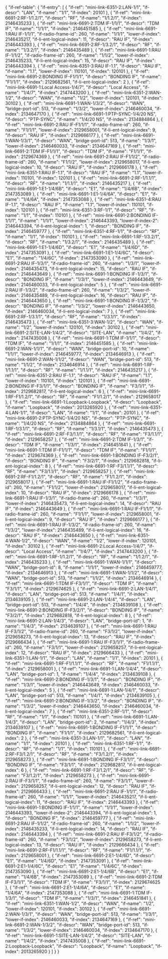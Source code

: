 {
    "if-ref-table": {
        "if-entry": [
            {
                "if-ref": "mini-link-6351-2:LAN-1/1",
                "if-descr": "LAN",
                "if-name": "1/1",
                "if-index": 20101
            },
            {
                "if-ref": "mini-link-6691-2:RF-1/1.2/1",
                "if-descr": "RF",
                "if-name": "1/1.2/1",
                "if-index": 2146435233
            },
            {
                "if-ref": "mini-link-6691-2:TDM IF-1/1/1",
                "if-descr": "TDM IF",
                "if-name": "1/1/1",
                "if-index": 2146451585
            },
            {
                "if-ref": "mini-link-6691-1:RAU IF-1/1/1",
                "if-radio-frame-id": 260,
                "if-name": "1/1/1",
                "lower-if-index": 2146435217,
                "if-li-ent-logical-index": 11,
                "if-descr": "RAU IF",
                "if-index": 2146443393
            },
            {
                "if-ref": "mini-link-6691-2:RF-1/3.2/1",
                "if-descr": "RF",
                "if-name": "1/3.2/1",
                "if-index": 2146435489
            },
            {
                "if-ref": "mini-link-6691-1:RAU IF-1/1/2",
                "if-radio-frame-id": 260,
                "if-name": "1/1/2",
                "lower-if-index": 2146435233,
                "if-li-ent-logical-index": 15,
                "if-descr": "RAU IF",
                "if-index": 2146443394
            },
            {
                "if-ref": "mini-link-6351-3:RAU IF-1.1",
                "if-descr": "RAU IF",
                "if-name": "1.1",
                "lower-if-index": 110101,
                "if-index": 120101
            },
            {
                "if-ref": "mini-link-6691-2:BONDING IF-F1/1/1",
                "if-descr": "BONDING IF",
                "if-name": "F1/1/1",
                "if-index": 2129682561,
                "if-li-ent-logical-index": 2
            },
            {
                "if-ref": "mini-link-6691-1:Local Access-1/4/7",
                "if-descr": "Local Access",
                "if-name": "1/4/7",
                "if-index": 2147443200
            },
            {
                "if-ref": "mini-link-6351-2:WAN-1/2",
                "if-descr": "WAN",
                "if-name": "1/2",
                "lower-if-index": 120101,
                "if-index": 30102
            },
            {
                "if-ref": "mini-link-6691-1:WAN-1/3/2",
                "if-descr": "WAN",
                "bridge-port-id": 513,
                "if-name": "1/3/2",
                "lower-if-index": 2146460034,
                "if-index": 2134647170
            },
            {
                "if-ref": "mini-link-6691-1:PTP-SYNC-1/4/20 NS",
                "if-descr": "PTP-SYNC",
                "if-name": "1/4/20 NS",
                "if-index": 2134884864
            },
            {
                "if-ref": "mini-link-6691-2:RAU IF-F1/1/1",
                "if-radio-frame-id": 260,
                "if-name": "F1/1/1",
                "lower-if-index": 2129658001,
                "if-li-ent-logical-index": 9,
                "if-descr": "RAU IF",
                "if-index": 2129666177
            },
            {
                "if-ref": "mini-link-6691-1:WAN-1/3/1",
                "if-descr": "WAN",
                "bridge-port-id": 513,
                "if-name": "1/3/1",
                "lower-if-index": 2146460033,
                "if-index": 2134647169
            },
            {
                "if-ref": "mini-link-6691-2:TDM IF-F1/1/1",
                "if-descr": "TDM IF",
                "if-name": "F1/1/1",
                "if-index": 2129674369
            },
            {
                "if-ref": "mini-link-6691-2:RAU IF-F1/1/2",
                "if-radio-frame-id": 260,
                "if-name": "F1/1/2",
                "lower-if-index": 2129658017,
                "if-li-ent-logical-index": 10,
                "if-descr": "RAU IF",
                "if-index": 2129666178
            },
            {
                "if-ref": "mini-link-6351-1:RAU IF-1.1",
                "if-descr": "RAU IF",
                "if-name": "1.1",
                "lower-if-index": 110101,
                "if-index": 120101
            },
            {
                "if-ref": "mini-link-6691-2:RF-1/1.1/1",
                "if-descr": "RF",
                "if-name": "1/1.1/1",
                "if-index": 2146435217
            },
            {
                "if-ref": "mini-link-6691-1:E1-1/4/6B",
                "if-descr": "E1",
                "if-name": "1/4/6B",
                "if-index": 2147353089
            },
            {
                "if-ref": "mini-link-6691-1:E1-1/4/6A",
                "if-descr": "E1",
                "if-name": "1/4/6A",
                "if-index": 2147353088
            },
            {
                "if-ref": "mini-link-6351-4:RAU IF-1.1",
                "if-descr": "RAU IF",
                "if-name": "1.1",
                "lower-if-index": 110101,
                "if-index": 120101
            },
            {
                "if-ref": "mini-link-6351-3:RF-1/1",
                "if-descr": "RF",
                "if-name": "1/1",
                "if-index": 110101
            },
            {
                "if-ref": "mini-link-6691-2:BONDING IF-1/1/1",
                "if-name": "1/1/1",
                "lower-if-index": 2146443393,
                "lower-if-index-2": 2146443394,
                "if-li-ent-logical-index": 1,
                "if-descr": "BONDING IF",
                "if-index": 2146459777
            },
            {
                "if-ref": "mini-link-6351-4:RF-1/1",
                "if-descr": "RF",
                "if-name": "1/1",
                "if-index": 110101
            },
            {
                "if-ref": "mini-link-6691-1:RF-1/3.2/1",
                "if-descr": "RF",
                "if-name": "1/3.2/1",
                "if-index": 2146435489
            },
            {
                "if-ref": "mini-link-6691-1:E1-1/4/6D",
                "if-descr": "E1",
                "if-name": "1/4/6D",
                "if-index": 2147353091
            },
            {
                "if-ref": "mini-link-6691-1:E1-1/4/6C",
                "if-descr": "E1",
                "if-name": "1/4/6C",
                "if-index": 2147353090
            },
            {
                "if-ref": "mini-link-6691-2:RAU IF-1/3/1",
                "if-radio-frame-id": 260,
                "if-name": "1/3/1",
                "lower-if-index": 2146435473,
                "if-li-ent-logical-index": 15,
                "if-descr": "RAU IF",
                "if-index": 2146443649
            },
            {
                "if-ref": "mini-link-6691-1:BONDING IF-1/3/1",
                "if-descr": "BONDING IF",
                "if-name": "1/3/1",
                "lower-if-index": 2146443649,
                "if-index": 2146460033,
                "if-li-ent-logical-index": 5
            },
            {
                "if-ref": "mini-link-6691-2:RAU IF-1/3/2",
                "if-radio-frame-id": 260,
                "if-name": "1/3/2",
                "lower-if-index": 2146435489,
                "if-li-ent-logical-index": 16,
                "if-descr": "RAU IF",
                "if-index": 2146443650
            },
            {
                "if-ref": "mini-link-6691-1:BONDING IF-1/3/2",
                "if-descr": "BONDING IF",
                "if-name": "1/3/2",
                "lower-if-index": 2146443650,
                "if-index": 2146460034,
                "if-li-ent-logical-index": 7
            },
            {
                "if-ref": "mini-link-6691-2:RF-1/3.1/1",
                "if-descr": "RF",
                "if-name": "1/3.1/1",
                "if-index": 2146435473
            },
            {
                "if-ref": "mini-link-6351-3:WAN-1/2",
                "if-descr": "WAN",
                "if-name": "1/2",
                "lower-if-index": 120101,
                "if-index": 30102
            },
            {
                "if-ref": "mini-link-6691-2:SITE-LAN-1/4/2",
                "if-descr": "SITE-LAN",
                "if-name": "1/4/2",
                "if-index": 2147435008
            },
            {
                "if-ref": "mini-link-6691-1:TDM IF-1/1/1",
                "if-descr": "TDM IF",
                "if-name": "1/1/1",
                "if-index": 2146451585
            },
            {
                "if-ref": "mini-link-6691-2:WAN-1/1/1",
                "if-descr": "WAN",
                "bridge-port-id": 10,
                "if-name": "1/1/1",
                "lower-if-index": 2146459777,
                "if-index": 2134646913
            },
            {
                "if-ref": "mini-link-6691-2:WAN-1/1/2",
                "if-descr": "WAN",
                "bridge-port-id": 513,
                "if-name": "1/1/2",
                "if-index": 2134646914
            },
            {
                "if-ref": "mini-link-6691-1:RF-1/1.1/1",
                "if-descr": "RF",
                "if-name": "1/1.1/1",
                "if-index": 2146435217
            },
            {
                "if-ref": "mini-link-6351-2:RAU IF-1.1",
                "if-descr": "RAU IF",
                "if-name": "1.1",
                "lower-if-index": 110101,
                "if-index": 120101
            },
            {
                "if-ref": "mini-link-6691-2:BONDING IF-F3/1/1",
                "if-descr": "BONDING IF",
                "if-name": "F3/1/1",
                "if-index": 2129682817,
                "if-li-ent-logical-index": 6
            },
            {
                "if-ref": "mini-link-6691-1:RF-F1/1.2/1",
                "if-descr": "RF",
                "if-name": "F1/1.2/1",
                "if-index": 2129658017
            },
            {
                "if-ref": "mini-link-6691-1:Loopback-Loopback",
                "if-descr": "Loopback",
                "if-name": "Loopback",
                "if-index": 2013265920
            },
            {
                "if-ref": "mini-link-6351-4:LAN-1/1",
                "if-descr": "LAN",
                "if-name": "1/1",
                "if-index": 20101
            },
            {
                "if-ref": "mini-link-6691-2:PTP-SYNC-1/4/20 NS",
                "if-descr": "PTP-SYNC",
                "if-name": "1/4/20 NS",
                "if-index": 2134884864
            },
            {
                "if-ref": "mini-link-6691-1:RF-1/3.1/1",
                "if-descr": "RF",
                "if-name": "1/3.1/1",
                "if-index": 2146435473
            },
            {
                "if-ref": "mini-link-6691-2:RF-F3/1.1/1",
                "if-descr": "RF",
                "if-name": "F3/1.1/1",
                "if-index": 2129658257
            },
            {
                "if-ref": "mini-link-6691-2:TDM IF-1/3/1",
                "if-descr": "TDM IF",
                "if-name": "1/3/1",
                "if-index": 2146451841
            },
            {
                "if-ref": "mini-link-6691-1:TDM IF-F1/1/1",
                "if-descr": "TDM IF",
                "if-name": "F1/1/1",
                "if-index": 2129674369
            },
            {
                "if-ref": "mini-link-6691-1:BONDING IF-F3/2/1",
                "if-descr": "BONDING IF",
                "if-name": "F3/2/1",
                "if-index": 2129682818,
                "if-li-ent-logical-index": 8
            },
            {
                "if-ref": "mini-link-6691-1:RF-F3/1.1/1",
                "if-descr": "RF",
                "if-name": "F3/1.1/1",
                "if-index": 2129658257
            },
            {
                "if-ref": "mini-link-6691-2:RF-F1/1.2/1",
                "if-descr": "RF",
                "if-name": "F1/1.2/1",
                "if-index": 2129658017
            },
            {
                "if-ref": "mini-link-6691-1:RAU IF-F1/1/2",
                "if-radio-frame-id": 260,
                "if-name": "F1/1/2",
                "lower-if-index": 2129658017,
                "if-li-ent-logical-index": 10,
                "if-descr": "RAU IF",
                "if-index": 2129666178
            },
            {
                "if-ref": "mini-link-6691-1:RAU IF-1/3/1",
                "if-radio-frame-id": 260,
                "if-name": "1/3/1",
                "lower-if-index": 2146435473,
                "if-li-ent-logical-index": 14,
                "if-descr": "RAU IF",
                "if-index": 2146443649
            },
            {
                "if-ref": "mini-link-6691-1:RAU IF-F1/1/1",
                "if-radio-frame-id": 260,
                "if-name": "F1/1/1",
                "lower-if-index": 2129658001,
                "if-li-ent-logical-index": 9,
                "if-descr": "RAU IF",
                "if-index": 2129666177
            },
            {
                "if-ref": "mini-link-6691-1:RAU IF-1/3/2",
                "if-radio-frame-id": 260,
                "if-name": "1/3/2",
                "lower-if-index": 2146435489,
                "if-li-ent-logical-index": 16,
                "if-descr": "RAU IF",
                "if-index": 2146443650
            },
            {
                "if-ref": "mini-link-6351-4:WAN-1/2",
                "if-descr": "WAN",
                "if-name": "1/2",
                "lower-if-index": 120101,
                "if-index": 30102
            },
            {
                "if-ref": "mini-link-6691-2:Local Access-1/4/7",
                "if-descr": "Local Access",
                "if-name": "1/4/7",
                "if-index": 2147443200
            },
            {
                "if-ref": "mini-link-6691-1:RF-1/1.2/1",
                "if-descr": "RF",
                "if-name": "1/1.2/1",
                "if-index": 2146435233
            },
            {
                "if-ref": "mini-link-6691-1:WAN-1/1/1",
                "if-descr": "WAN",
                "bridge-port-id": 8,
                "if-name": "1/1/1",
                "lower-if-index": 2146459777,
                "if-index": 2134646913
            },
            {
                "if-ref": "mini-link-6691-1:WAN-1/1/2",
                "if-descr": "WAN",
                "bridge-port-id": 513,
                "if-name": "1/1/2",
                "if-index": 2134646914
            },
            {
                "if-ref": "mini-link-6691-1:TDM IF-F3/1/1",
                "if-descr": "TDM IF",
                "if-name": "F3/1/1",
                "if-index": 2129674625
            },
            {
                "if-ref": "mini-link-6691-2:LAN-1/4/1",
                "if-descr": "LAN",
                "bridge-port-id": 513,
                "if-name": "1/4/1",
                "if-index": 2134639105
            },
            {
                "if-ref": "mini-link-6691-2:LAN-1/4/4",
                "if-descr": "LAN",
                "bridge-port-id": 513,
                "if-name": "1/4/4",
                "if-index": 2134639108
            },
            {
                "if-ref": "mini-link-6691-2:BONDING IF-F3/2/1",
                "if-descr": "BONDING IF",
                "if-name": "F3/2/1",
                "if-index": 2129682818,
                "if-li-ent-logical-index": 8
            },
            {
                "if-ref": "mini-link-6691-2:LAN-1/4/3",
                "if-descr": "LAN",
                "bridge-port-id": 1,
                "if-name": "1/4/3",
                "if-index": 2134639107
            },
            {
                "if-ref": "mini-link-6691-1:RAU IF-F3/1/2",
                "if-radio-frame-id": 260,
                "if-name": "F3/1/2",
                "lower-if-index": 2129658273,
                "if-li-ent-logical-index": 13,
                "if-descr": "RAU IF",
                "if-index": 2129666434
            },
            {
                "if-ref": "mini-link-6691-1:RAU IF-F3/1/1",
                "if-radio-frame-id": 260,
                "if-name": "F3/1/1",
                "lower-if-index": 2129658257,
                "if-li-ent-logical-index": 12,
                "if-descr": "RAU IF",
                "if-index": 2129666433
            },
            {
                "if-ref": "mini-link-6351-1:LAN-1/1",
                "if-descr": "LAN",
                "if-name": "1/1",
                "if-index": 20101
            },
            {
                "if-ref": "mini-link-6691-1:RF-F1/1.1/1",
                "if-descr": "RF",
                "if-name": "F1/1.1/1",
                "if-index": 2129658001
            },
            {
                "if-ref": "mini-link-6691-1:LAN-1/4/4",
                "if-descr": "LAN",
                "bridge-port-id": 1,
                "if-name": "1/4/4",
                "if-index": 2134639108
            },
            {
                "if-ref": "mini-link-6691-2:BONDING IF-1/3/1",
                "if-descr": "BONDING IF",
                "if-name": "1/3/1",
                "lower-if-index": 2146443649,
                "if-index": 2146460033,
                "if-li-ent-logical-index": 5
            },
            {
                "if-ref": "mini-link-6691-1:LAN-1/4/1",
                "if-descr": "LAN",
                "bridge-port-id": 513,
                "if-name": "1/4/1",
                "if-index": 2134639105
            },
            {
                "if-ref": "mini-link-6691-2:BONDING IF-1/3/2",
                "if-descr": "BONDING IF",
                "if-name": "1/3/2",
                "lower-if-index": 2146443650,
                "if-index": 2146460034,
                "if-li-ent-logical-index": 7
            },
            {
                "if-ref": "mini-link-6351-2:RF-1/1",
                "if-descr": "RF",
                "if-name": "1/1",
                "if-index": 110101
            },
            {
                "if-ref": "mini-link-6691-1:LAN-1/4/3",
                "if-descr": "LAN",
                "bridge-port-id": 2,
                "if-name": "1/4/3",
                "if-index": 2134639107
            },
            {
                "if-ref": "mini-link-6691-1:BONDING IF-F1/1/1",
                "if-descr": "BONDING IF",
                "if-name": "F1/1/1",
                "if-index": 2129682561,
                "if-li-ent-logical-index": 2
            },
            {
                "if-ref": "mini-link-6351-3:LAN-1/1",
                "if-descr": "LAN",
                "if-name": "1/1",
                "if-index": 20101
            },
            {
                "if-ref": "mini-link-6351-1:RF-1/1",
                "if-descr": "RF",
                "if-name": "1/1",
                "if-index": 110101
            },
            {
                "if-ref": "mini-link-6691-2:RF-F3/1.2/1",
                "if-descr": "RF",
                "if-name": "F3/1.2/1",
                "if-index": 2129658273
            },
            {
                "if-ref": "mini-link-6691-1:BONDING IF-F3/1/1",
                "if-descr": "BONDING IF",
                "if-name": "F3/1/1",
                "if-index": 2129682817,
                "if-li-ent-logical-index": 6
            },
            {
                "if-ref": "mini-link-6691-1:RF-F3/1.2/1",
                "if-descr": "RF",
                "if-name": "F3/1.2/1",
                "if-index": 2129658273
            },
            {
                "if-ref": "mini-link-6691-2:RAU IF-F3/1/1",
                "if-radio-frame-id": 260,
                "if-name": "F3/1/1",
                "lower-if-index": 2129658257,
                "if-li-ent-logical-index": 12,
                "if-descr": "RAU IF",
                "if-index": 2129666433
            },
            {
                "if-ref": "mini-link-6691-2:RAU IF-1/1/1",
                "if-radio-frame-id": 260,
                "if-name": "1/1/1",
                "lower-if-index": 2146435217,
                "if-li-ent-logical-index": 11,
                "if-descr": "RAU IF",
                "if-index": 2146443393
            },
            {
                "if-ref": "mini-link-6691-1:BONDING IF-1/1/1",
                "if-name": "1/1/1",
                "lower-if-index": 2146443393,
                "lower-if-index-2": 2146443394,
                "if-li-ent-logical-index": 1,
                "if-descr": "BONDING IF",
                "if-index": 2146459777
            },
            {
                "if-ref": "mini-link-6691-2:RAU IF-1/1/2",
                "if-radio-frame-id": 260,
                "if-name": "1/1/2",
                "lower-if-index": 2146435233,
                "if-li-ent-logical-index": 14,
                "if-descr": "RAU IF",
                "if-index": 2146443394
            },
            {
                "if-ref": "mini-link-6691-2:RAU IF-F3/1/2",
                "if-radio-frame-id": 260,
                "if-name": "F3/1/2",
                "lower-if-index": 2129658273,
                "if-li-ent-logical-index": 13,
                "if-descr": "RAU IF",
                "if-index": 2129666434
            },
            {
                "if-ref": "mini-link-6691-2:RF-F1/1.1/1",
                "if-descr": "RF",
                "if-name": "F1/1.1/1",
                "if-index": 2129658001
            },
            {
                "if-ref": "mini-link-6691-2:E1-1/4/6D",
                "if-descr": "E1",
                "if-name": "1/4/6D",
                "if-index": 2147353091
            },
            {
                "if-ref": "mini-link-6691-2:E1-1/4/6C",
                "if-descr": "E1",
                "if-name": "1/4/6C",
                "if-index": 2147353090
            },
            {
                "if-ref": "mini-link-6691-2:E1-1/4/6B",
                "if-descr": "E1",
                "if-name": "1/4/6B",
                "if-index": 2147353089
            },
            {
                "if-ref": "mini-link-6691-2:TDM IF-F3/1/1",
                "if-descr": "TDM IF",
                "if-name": "F3/1/1",
                "if-index": 2129674625
            },
            {
                "if-ref": "mini-link-6691-2:E1-1/4/6A",
                "if-descr": "E1",
                "if-name": "1/4/6A",
                "if-index": 2147353088
            },
            {
                "if-ref": "mini-link-6691-1:TDM IF-1/3/1",
                "if-descr": "TDM IF",
                "if-name": "1/3/1",
                "if-index": 2146451841
            },
            {
                "if-ref": "mini-link-6351-1:WAN-1/2",
                "if-descr": "WAN",
                "if-name": "1/2",
                "lower-if-index": 120101,
                "if-index": 30102
            },
            {
                "if-ref": "mini-link-6691-2:WAN-1/3/1",
                "if-descr": "WAN",
                "bridge-port-id": 513,
                "if-name": "1/3/1",
                "lower-if-index": 2146460033,
                "if-index": 2134647169
            },
            {
                "if-ref": "mini-link-6691-2:WAN-1/3/2",
                "if-descr": "WAN",
                "bridge-port-id": 513,
                "if-name": "1/3/2",
                "lower-if-index": 2146460034,
                "if-index": 2134647170
            },
            {
                "if-ref": "mini-link-6691-1:SITE-LAN-1/4/2",
                "if-descr": "SITE-LAN",
                "if-name": "1/4/2",
                "if-index": 2147435008
            },
            {
                "if-ref": "mini-link-6691-2:Loopback-Loopback",
                "if-descr": "Loopback",
                "if-name": "Loopback",
                "if-index": 2013265920
            }
        ]
    }
}